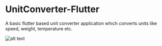 # UnitConverter-Flutter

A basic flutter based unit converter application which converts units like speed, weight, temperature etc.

![alt text](https://github.com/Sanchit-99/UnitConverter-Flutter/screenshots/ss1.jpeg)
